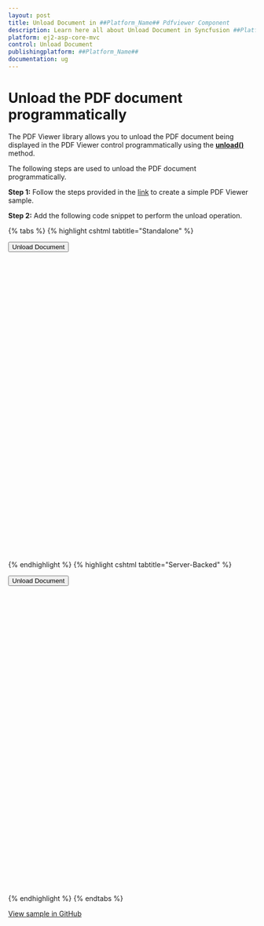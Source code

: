 ```yaml
---
layout: post
title: Unload Document in ##Platform_Name## Pdfviewer Component
description: Learn here all about Unload Document in Syncfusion ##Platform_Name## Pdfviewer component of Syncfusion Essential JS 2 and more.
platform: ej2-asp-core-mvc
control: Unload Document
publishingplatform: ##Platform_Name##
documentation: ug
---
```


# Unload the PDF document programmatically

The PDF Viewer library allows you to unload the PDF document being displayed in the PDF Viewer control programmatically using the [**unload()**](https://ej2.syncfusion.com/documentation/api/pdfviewer/#unload) method.

The following steps are used to unload the PDF document programmatically.

**Step 1:** Follow the steps provided in the [link](https://ej2.syncfusion.com/aspnetcore/documentation/pdfviewer/getting-started/) to create a simple PDF Viewer sample.

**Step 2:** Add the following code snippet to perform the unload operation.

{% tabs %}
{% highlight cshtml tabtitle="Standalone" %}

<button type="button" onclick="unload()">Unload Document</button>

<div style="width:100%;height:600px">
    <ejs-pdfviewer 
        id="pdfviewer"
        documentPath="https://cdn.syncfusion.com/content/pdf/pdf-succinctly.pdf">
    </ejs-pdfviewer>
</div>

<script>
    // Unload the PDF document.
    function unload() {
        var viewer = document.getElementById('pdfviewer').ej2_instances[0];
        viewer.unload();
    }
</script>

{% endhighlight %}
{% highlight cshtml tabtitle="Server-Backed" %}

<button type="button" onclick="unload()">Unload Document</button>

<div style="width:100%;height:600px">
    <ejs-pdfviewer 
        id="pdfviewer"
        serviceUrl='/Index'
        documentPath="https://cdn.syncfusion.com/content/pdf/pdf-succinctly.pdf">
    </ejs-pdfviewer>
</div>

<script>
    // Unload the PDF document.
    function unload() {
        var viewer = document.getElementById('pdfviewer').ej2_instances[0];
        viewer.unload();
    }
</script>

{% endhighlight %}
{% endtabs %}


[View sample in GitHub](https://github.com/SyncfusionExamples/asp-core-pdf-viewer-examples/tree/master/How%20to/Unload%20the%20PDF%20document%20programmatically)